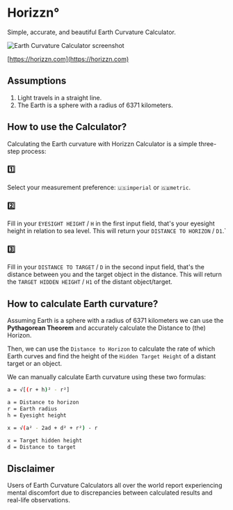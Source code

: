 # Horizzn°

Simple, accurate, and beautiful Earth Curvature Calculator.

![Earth Curvature Calculator screenshot](https://horizzn.com/images/ecc-screenshot.png)

[https://horizzn.com](https://horizzn.com)

## Assumptions
1. Light travels in a straight line.
2. The Earth is a sphere with a radius of 6371 kilometers.

## How to use the Calculator?
Calculating the Earth curvature with Horizzn Calculator is a simple three-step process:

### 1️⃣
Select your measurement preference:
`🇺🇸imperial` or `🇬🇧metric`.

### 2️⃣

Fill in your `EYESIGHT HEIGHT` / `H` in the first input field, that's your eyesight height in relation to sea level. This will return your `DISTANCE TO HORIZON` / `D1`.`

### 3️⃣

Fill in your `DISTANCE TO TARGET` / `D` in the second input field, that's the distance between you and the target object in the distance. This will return the `TARGET HIDDEN HEIGHT` / `H1` of the distant object/target.


## How to calculate Earth curvature?

Assuming Earth is a sphere with a radius of 6371 kilometers we can use the **Pythagorean Theorem** and accurately calculate the Distance to (the) Horizon.

Then, we can use the `Distance to Horizon` to calculate the rate of which Earth curves and find the height of the `Hidden Target Height` of a distant target or an object.

We can manually calculate Earth curvature using these two formulas:

``` bash
a = √[(r + h)² - r²]

a = Distance to horizon
r = Earth radius
h = Eyesight height
```

``` bash
x = √(a² - 2ad + d² + r²) - r 

x = Target hidden height
d = Distance to target
```

## Disclaimer

 Users of Earth Curvature Calculators all over the world report experiencing mental discomfort due to discrepancies between calculated results and real-life observations.

